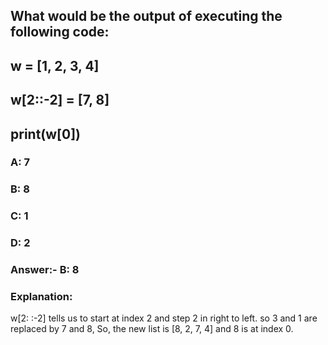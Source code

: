 ## What would be the output of executing the following code:
## w = [1, 2, 3, 4]
## w[2::-2] = [7, 8]
## print(w[0])
### A: 7
### B: 8
### C: 1
### D: 2
### Answer:- B: 8
### Explanation:
w[2: :-2] tells us to start at index 2 and step 2 in right to left. so 3 and 1 are replaced by 7 and 8, So, the new list is [8, 2, 7, 4] and 8 is at index 0.
